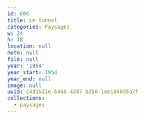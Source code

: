 ```yaml
---
id: 606
title: Le tunnel
categories: Paysages
w: 24
h: 18
location: null
note: null
file: null
year: '1954'
year_start: 1954
year_end: null
image: null
uuid: c4d1511e-b46d-4347-b350-1ee104035a7f
collections:
  - paysages
---
```



